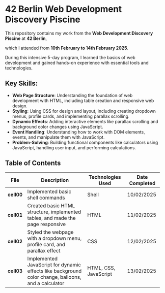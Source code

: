 # 42 Berlin Web Development Discovery Piscine

This repository contains my work from the **Web Development Discovery Piscine** at **42 Berlin**, 

which I attended from **10th February to 14th February 2025**. 

During this intensive 5-day program, I learned the basics of web development and gained hands-on experience with essential tools and technologies.

## Key Skills:
- **Web Page Structure**: Understanding the foundation of web development with HTML, including table creation and responsive web design.
- **Styling**: Using CSS for design and layout, including creating dropdown menus, profile cards, and implementing parallax scrolling.
- **Dynamic Effects**: Adding interactive elements like parallax scrolling and background color changes using JavaScript.
- **Event Handling**: Understanding how to work with DOM elements, events, and manipulate them with JavaScript.
- **Problem-Solving**: Building functional components like calculators using JavaScript, handling user input, and performing calculations.

## Table of Contents

| File             | Description                                                         | Technologies Used  | Date Completed    |
|------------------|---------------------------------------------------------------------|--------------------|-------------------|
| **cell00**      | Implemented basic shell commands | Shell               | 10/02/2025|
| **cell01**      | 	Created basic HTML structure, implemented tables, and made the page responsive               | HTML               | 11/02/2025|
| **cell02**       | Styled the webpage with a dropdown menu, profile card, and parallax effect | CSS                | 12/02/2025|
| **cell03**| Implemented JavaScript for dynamic effects like background color change, balloons, and a calculator | HTML, CSS, JavaScript | 13/02/2025|
